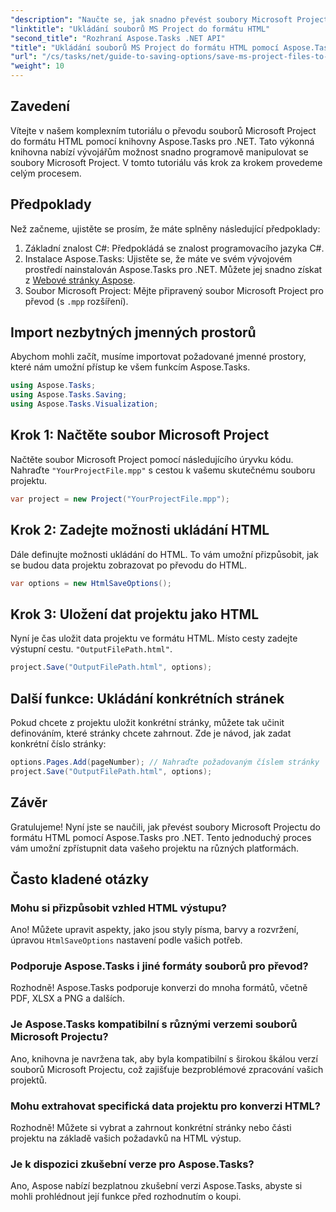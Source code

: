 ```yaml
---
"description": "Naučte se, jak snadno převést soubory Microsoft Projectu (.mpp) do formátu HTML pomocí Aspose.Tasks pro .NET. Tento komplexní tutoriál poskytuje podrobné pokyny, včetně toho, jak načíst soubory projektu, přizpůsobit výstup HTML a uložit konkrétní stránky."
"linktitle": "Ukládání souborů MS Project do formátu HTML"
"second_title": "Rozhraní Aspose.Tasks .NET API"
"title": "Ukládání souborů MS Project do formátu HTML pomocí Aspose.Tasks pro .NET"
"url": "/cs/tasks/net/guide-to-saving-options/save-ms-project-files-to-html-format/"
"weight": 10
---
```


## Zavedení

Vítejte v našem komplexním tutoriálu o převodu souborů Microsoft Project do formátu HTML pomocí knihovny Aspose.Tasks pro .NET. Tato výkonná knihovna nabízí vývojářům možnost snadno programově manipulovat se soubory Microsoft Project. V tomto tutoriálu vás krok za krokem provedeme celým procesem.

## Předpoklady

Než začneme, ujistěte se prosím, že máte splněny následující předpoklady:

1. Základní znalost C#: Předpokládá se znalost programovacího jazyka C#.
2. Instalace Aspose.Tasks: Ujistěte se, že máte ve svém vývojovém prostředí nainstalován Aspose.Tasks pro .NET. Můžete jej snadno získat z [Webové stránky Aspose](https://www.aspose.com).
3. Soubor Microsoft Project: Mějte připravený soubor Microsoft Project pro převod (s `.mpp` rozšíření).

## Import nezbytných jmenných prostorů

Abychom mohli začít, musíme importovat požadované jmenné prostory, které nám umožní přístup ke všem funkcím Aspose.Tasks.

```csharp
using Aspose.Tasks;
using Aspose.Tasks.Saving;
using Aspose.Tasks.Visualization;
```

## Krok 1: Načtěte soubor Microsoft Project

Načtěte soubor Microsoft Project pomocí následujícího úryvku kódu. Nahraďte `"YourProjectFile.mpp"` s cestou k vašemu skutečnému souboru projektu.

```csharp
var project = new Project("YourProjectFile.mpp");
```

## Krok 2: Zadejte možnosti ukládání HTML

Dále definujte možnosti ukládání do HTML. To vám umožní přizpůsobit, jak se budou data projektu zobrazovat po převodu do HTML.

```csharp
var options = new HtmlSaveOptions();
```

## Krok 3: Uložení dat projektu jako HTML

Nyní je čas uložit data projektu ve formátu HTML. Místo cesty zadejte výstupní cestu. `"OutputFilePath.html"`.

```csharp
project.Save("OutputFilePath.html", options);
```

## Další funkce: Ukládání konkrétních stránek

Pokud chcete z projektu uložit konkrétní stránky, můžete tak učinit definováním, které stránky chcete zahrnout. Zde je návod, jak zadat konkrétní číslo stránky:

```csharp
options.Pages.Add(pageNumber); // Nahraďte požadovaným číslem stránky
project.Save("OutputFilePath.html", options);
```

## Závěr

Gratulujeme! Nyní jste se naučili, jak převést soubory Microsoft Projectu do formátu HTML pomocí Aspose.Tasks pro .NET. Tento jednoduchý proces vám umožní zpřístupnit data vašeho projektu na různých platformách.

## Často kladené otázky

### Mohu si přizpůsobit vzhled HTML výstupu?
Ano! Můžete upravit aspekty, jako jsou styly písma, barvy a rozvržení, úpravou `HtmlSaveOptions` nastavení podle vašich potřeb.

### Podporuje Aspose.Tasks i jiné formáty souborů pro převod?
Rozhodně! Aspose.Tasks podporuje konverzi do mnoha formátů, včetně PDF, XLSX a PNG a dalších.

### Je Aspose.Tasks kompatibilní s různými verzemi souborů Microsoft Projectu?
Ano, knihovna je navržena tak, aby byla kompatibilní s širokou škálou verzí souborů Microsoft Projectu, což zajišťuje bezproblémové zpracování vašich projektů.

### Mohu extrahovat specifická data projektu pro konverzi HTML?
Rozhodně! Můžete si vybrat a zahrnout konkrétní stránky nebo části projektu na základě vašich požadavků na HTML výstup.

### Je k dispozici zkušební verze pro Aspose.Tasks?
Ano, Aspose nabízí bezplatnou zkušební verzi Aspose.Tasks, abyste si mohli prohlédnout její funkce před rozhodnutím o koupi.